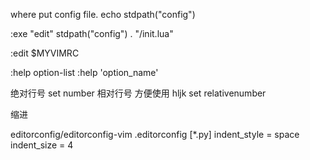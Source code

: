 
where put config file.
echo stdpath("config")

:exe "edit" stdpath("config") . "/init.lua"

:edit $MYVIMRC

:help option-list
:help 'option_name'

绝对行号
set number
相对行号
方便使用 hljk
set relativenumber

缩进

editorconfig/editorconfig-vim
.editorconfig
[*.py]
indent_style = space
indent_size = 4

